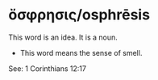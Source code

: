 # ὄσφρησις/osphrēsis
This word is an idea. It is a noun.

* This word means the sense of smell.

See: 1 Corinthians 12:17
